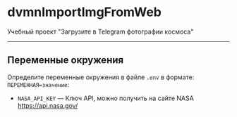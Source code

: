 # dvmnImportImgFromWeb
Учебный проект "Загрузите в Telegram фотографии космоса"

___________________
## Переменные окружения

Определите переменные окружения в файле `.env` в формате: `ПЕРЕМЕННАЯ=значение`:
- `NASA_API_KEY` — Ключ API, можно получить на сайте NASA https://api.nasa.gov/